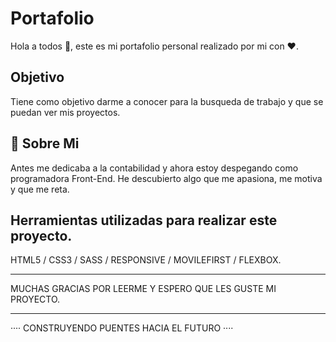 
# Portafolio

Hola a todos 👋️, este es mi portafolio personal realizado por mi con ❤️.

## Objetivo

Tiene como objetivo darme a conocer para la busqueda de trabajo y que se puedan ver mis proyectos.

## 🚀 Sobre Mi
Antes me dedicaba a la contabilidad y ahora estoy despegando como programadora Front-End.
He descubierto algo que me apasiona, me motiva y que me reta.

## Herramientas utilizadas para realizar este proyecto.

HTML5 / CSS3 / SASS / RESPONSIVE / MOVILEFIRST / FLEXBOX.

<HR>
MUCHAS GRACIAS POR LEERME Y ESPERO QUE LES GUSTE MI PROYECTO.
   
   <HR>


···· CONSTRUYENDO PUENTES HACIA EL FUTURO ····





